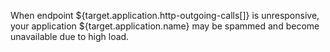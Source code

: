 When endpoint ${target.application.http-outgoing-calls[]} is unresponsive, your application ${target.application.name} may be spammed and become unavailable due to high load.
